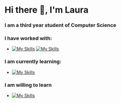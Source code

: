 # Hi there 👋,  I'm Laura

<!--
**Green0x0y/Green0x0y** is a ✨ _special_ ✨ repository because its `README.md` (this file) appears on your GitHub profile.

Here are some ideas to get you started:

- 🔭 I’m currently working on ...
- 🌱 I’m currently learning ...
- 👯 I’m looking to collaborate on ...
- 🤔 I’m looking for help with ...
- 💬 Ask me about ...
- 📫 How to reach me: ...
- 😄 Pronouns: ...
- ⚡ Fun fact: ...
-->
### I am a third year student of Computer Science

### I have worked with:
 - [![My Skills](https://skillicons.dev/icons?i=python,java,c,cpp,css,html,angular,javascript,maven,mongodb&perline=20)](https://skillicons.dev)
 [![My Skills](https://skillicons.dev/icons?i=typescript,firebase,mysql,git,linux,r,julia,scala,haskell,postman,jira&perline=20)](https://skillicons.dev)
 
### I am currently learning:
- [![My Skills](https://skillicons.dev/icons?i=spring,hibernate,go,docker,gcp&perline=20)](https://skillicons.dev)
### I am willing to learn
- [![My Skills](https://skillicons.dev/icons?i=django,react,postgresql,kubernetes,kafka,aws&perline=20)](https://skillicons.dev)
